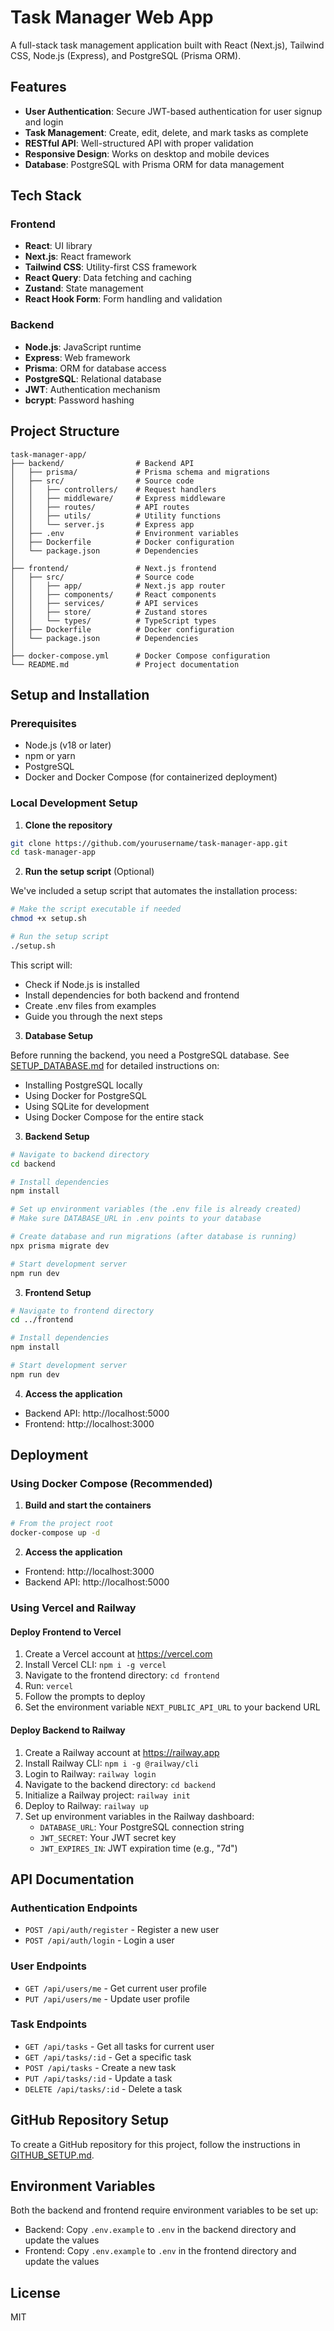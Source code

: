 # Task Manager Web App

A full-stack task management application built with React (Next.js), Tailwind CSS, Node.js (Express), and PostgreSQL (Prisma ORM).

## Features

- **User Authentication**: Secure JWT-based authentication for user signup and login
- **Task Management**: Create, edit, delete, and mark tasks as complete
- **RESTful API**: Well-structured API with proper validation
- **Responsive Design**: Works on desktop and mobile devices
- **Database**: PostgreSQL with Prisma ORM for data management

## Tech Stack

### Frontend
- **React**: UI library
- **Next.js**: React framework
- **Tailwind CSS**: Utility-first CSS framework
- **React Query**: Data fetching and caching
- **Zustand**: State management
- **React Hook Form**: Form handling and validation

### Backend
- **Node.js**: JavaScript runtime
- **Express**: Web framework
- **Prisma**: ORM for database access
- **PostgreSQL**: Relational database
- **JWT**: Authentication mechanism
- **bcrypt**: Password hashing

## Project Structure

```
task-manager-app/
├── backend/                # Backend API
│   ├── prisma/             # Prisma schema and migrations
│   ├── src/                # Source code
│   │   ├── controllers/    # Request handlers
│   │   ├── middleware/     # Express middleware
│   │   ├── routes/         # API routes
│   │   ├── utils/          # Utility functions
│   │   └── server.js       # Express app
│   ├── .env                # Environment variables
│   ├── Dockerfile          # Docker configuration
│   └── package.json        # Dependencies
│
├── frontend/               # Next.js frontend
│   ├── src/                # Source code
│   │   ├── app/            # Next.js app router
│   │   ├── components/     # React components
│   │   ├── services/       # API services
│   │   ├── store/          # Zustand stores
│   │   └── types/          # TypeScript types
│   ├── Dockerfile          # Docker configuration
│   └── package.json        # Dependencies
│
├── docker-compose.yml      # Docker Compose configuration
└── README.md               # Project documentation
```

## Setup and Installation

### Prerequisites

- Node.js (v18 or later)
- npm or yarn
- PostgreSQL
- Docker and Docker Compose (for containerized deployment)

### Local Development Setup

1. **Clone the repository**

```bash
git clone https://github.com/yourusername/task-manager-app.git
cd task-manager-app
```

2. **Run the setup script** (Optional)

We've included a setup script that automates the installation process:

```bash
# Make the script executable if needed
chmod +x setup.sh

# Run the setup script
./setup.sh
```

This script will:
- Check if Node.js is installed
- Install dependencies for both backend and frontend
- Create .env files from examples
- Guide you through the next steps

3. **Database Setup**

Before running the backend, you need a PostgreSQL database. See [SETUP_DATABASE.md](./SETUP_DATABASE.md) for detailed instructions on:
- Installing PostgreSQL locally
- Using Docker for PostgreSQL
- Using SQLite for development
- Using Docker Compose for the entire stack

3. **Backend Setup**

```bash
# Navigate to backend directory
cd backend

# Install dependencies
npm install

# Set up environment variables (the .env file is already created)
# Make sure DATABASE_URL in .env points to your database

# Create database and run migrations (after database is running)
npx prisma migrate dev

# Start development server
npm run dev
```

3. **Frontend Setup**

```bash
# Navigate to frontend directory
cd ../frontend

# Install dependencies
npm install

# Start development server
npm run dev
```

4. **Access the application**

- Backend API: http://localhost:5000
- Frontend: http://localhost:3000

## Deployment

### Using Docker Compose (Recommended)

1. **Build and start the containers**

```bash
# From the project root
docker-compose up -d
```

2. **Access the application**

- Frontend: http://localhost:3000
- Backend API: http://localhost:5000

### Using Vercel and Railway

#### Deploy Frontend to Vercel

1. Create a Vercel account at https://vercel.com
2. Install Vercel CLI: `npm i -g vercel`
3. Navigate to the frontend directory: `cd frontend`
4. Run: `vercel`
5. Follow the prompts to deploy
6. Set the environment variable `NEXT_PUBLIC_API_URL` to your backend URL

#### Deploy Backend to Railway

1. Create a Railway account at https://railway.app
2. Install Railway CLI: `npm i -g @railway/cli`
3. Login to Railway: `railway login`
4. Navigate to the backend directory: `cd backend`
5. Initialize a Railway project: `railway init`
6. Deploy to Railway: `railway up`
7. Set up environment variables in the Railway dashboard:
   - `DATABASE_URL`: Your PostgreSQL connection string
   - `JWT_SECRET`: Your JWT secret key
   - `JWT_EXPIRES_IN`: JWT expiration time (e.g., "7d")

## API Documentation

### Authentication Endpoints

- `POST /api/auth/register` - Register a new user
- `POST /api/auth/login` - Login a user

### User Endpoints

- `GET /api/users/me` - Get current user profile
- `PUT /api/users/me` - Update user profile

### Task Endpoints

- `GET /api/tasks` - Get all tasks for current user
- `GET /api/tasks/:id` - Get a specific task
- `POST /api/tasks` - Create a new task
- `PUT /api/tasks/:id` - Update a task
- `DELETE /api/tasks/:id` - Delete a task

## GitHub Repository Setup

To create a GitHub repository for this project, follow the instructions in [GITHUB_SETUP.md](./GITHUB_SETUP.md).

## Environment Variables

Both the backend and frontend require environment variables to be set up:

- Backend: Copy `.env.example` to `.env` in the backend directory and update the values
- Frontend: Copy `.env.example` to `.env` in the frontend directory and update the values

## License

MIT

